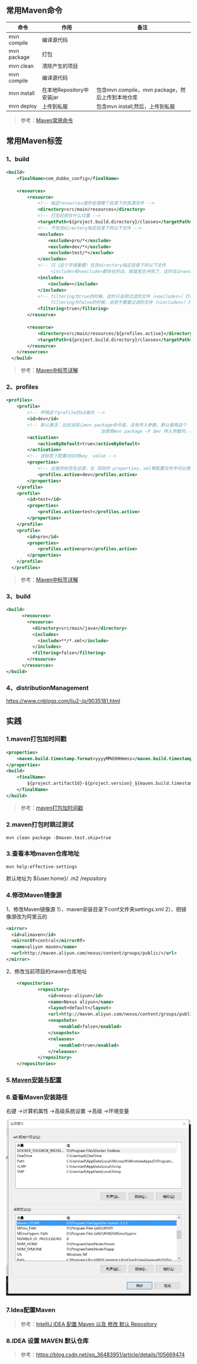 ## 常用Maven命令

| 命令          | 作用                  | 备注                                  |
| ----------- | ------------------- | ----------------------------------- |
| mvn compile | 编译源代码               |                                     |
| mvn package | 打包                  |                                     |
| mvn clean   | 清除产生的项目             |                                     |
| mvn compile | 编译源代码               |                                     |
| mvn install | 在本地Repository中安装jar | 包含mvn compile，mvn package，然后上传到本地仓库 |
| mvn deploy  | 上传到私服               | 包含mvn install,然后，上传到私服              |

> 参考：[Maven常用命令](https://www.cnblogs.com/wkrbky/p/6352188.html)

## 常用Maven标签

### 1、build

```xml
<build>
    <finalName>com_dubbo_config</finalName>

    <resources>
        <resource>
            <!-- 指定resources插件处理哪个目录下的资源文件 -->
            <directory>src/main/resources</directory>
            <!-- 打包后放在什么位置 -->
            <targetPath>${project.build.directory}/classes</targetPath>
            <!-- 不包含directory指定目录下的以下文件 -->
            <excludes>
                <exclude>pro/*</exclude>
                <exclude>dev/*</exclude>
                <exclude>test/*</exclude>
            </excludes>
            <!-- 只（这个字很重要）包含directory指定目录下的以下文件 
                 <include>和<exclude>都存在的话，那就发生冲突了，这时会以<exclude>为准 -->
            <includes>
                <include></include>
            </includes>
            <!-- filtering为true的时候，这时只会把过滤的文件（<excludes>）打到classpath下，
                 filtering为false的时候，会把不需要过滤的文件（<includes>）打到classpath下 -->
            <filtering>true</filtering>
        </resource>

        <resource>
            <directory>src/main/resources/${profiles.active}</directory>
            <targetPath>${project.build.directory}/classes</targetPath>
        </resource>
    </resources>
  </build>
```

> 参考：[Maven中标签详解](<https://blog.csdn.net/newbie_907486852/article/details/81205532>)

### 2、profiles

```xml
<profiles>
    <profile>
        <!-- 声明这个profile的id身份 -->
        <id>dev</id>
        <!-- 默认激活：比如当知心mvn package命令是，没有传入参数，默认使用这个
                                    当使用mvn package -P dev 传入参数时，表示使用这个id的profile -->
        <activation>
            <activeByDefault>true</activeByDefault>
        </activation>
        <!-- 该标签下配置对应的key  value -->
        <properties>
            <!-- 这里的标签名任意，在 项目的 properties、xml等配置文件中可以使用${profiles.active}取出dev这个值-->
            <profiles.active>dev</profiles.active>
        </properties>
    </profile>
    <profile>
        <id>test</id>
        <properties>
            <profiles.active>test</profiles.active>
        </properties>
    </profile>
    <profile>
        <id>pro</id>
        <properties>
            <profiles.active>pro</profiles.active>
        </properties>
    </profile>
  </profiles>
```

> 参考：[Maven中标签详解](<https://blog.csdn.net/newbie_907486852/article/details/81205532>)

### 3、build

```xml
<build>
      <resources>
        <resource>
          <directory>src/main/java</directory>
          <includes>
            <include>**/*.xml</include>
          </includes>
          <filtering>false</filtering>
        </resource>
      </resources>
</build>
```



### 4、distributionManagement

https://www.cnblogs.com/liu2-/p/9035181.html

## 实践

### 1.maven打包加时间戳

```xml
<properties>
	<maven.build.timestamp.format>yyyyMMddHHmmss</maven.build.timestamp.format>
</properties>
<build>
    <finalName>
      	${project.artifactId}-${project.version}_${maven.build.timestamp}
    </finalName>
</build>	
```

> 参考：[maven打包加时间戳](https://blog.csdn.net/z410970953/article/details/50680603)

### 2.maven打包时跳过测试

```shell
mvn clean package -Dmaven.test.skip=true
```

### 3.查看本地maven仓库地址

```shell
mvn help:effective-settings
```

默认地址为 ${user.home}/ .m2 /repository

### 4.修改Maven镜像源

1、修改Maven镜像源
1）、maven安装目录下conf文件夹settings.xml
2）、把镜像源改为阿里云的

```xml
<mirror>  
  <id>alimaven</id>  
  <mirrorOf>central</mirrorOf>    
  <name>aliyun maven</name>  
  <url>http://maven.aliyun.com/nexus/content/groups/public/</url>        
</mirror>
```

2、修改当前项目的maven仓库地址

```xml
    <repositories>
            <repository>
                <id>nexus-aliyun</id>
                <name>Nexus aliyun</name>
                <layout>default</layout>
                <url>http://maven.aliyun.com/nexus/content/groups/public</url>
                <snapshots>
                    <enabled>false</enabled>
                </snapshots>
                <releases>
                    <enabled>true</enabled>
                </releases>
            </repository>
    </repositories>
```



### 5.[Maven安装与配置](https://www.cnblogs.com/eagle6688/p/7838224.html)

### 6.查看Maven安装路径

右键 →计算机属性 →高级系统设置 →高级 →环境变量

![Maven安装路](https://github.com/lennywang/Img/raw/master/maven-install-location.png)

### 7.Idea配置Maven

> 参考：[IntellIJ IDEA 配置 Maven 以及 修改 默认 Repository](https://www.cnblogs.com/phpdragon/p/7216626.html)

### 8.IDEA 设置 MAVEN 默认仓库

> 参考：https://blog.csdn.net/qq_36483951/article/details/105669474

